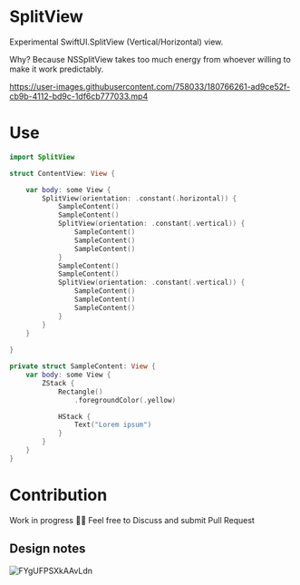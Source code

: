 # SplitView

Experimental SwiftUI.SplitView (Vertical/Horizontal) view.

Why? Because NSSplitView takes too much energy from whoever willing to make it work predictably.

https://user-images.githubusercontent.com/758033/180766261-ad9ce52f-cb9b-4112-bd9c-1df6cb777033.mp4

# Use

```swift
import SplitView

struct ContentView: View {

    var body: some View {
        SplitView(orientation: .constant(.horizontal)) {
            SampleContent()
            SampleContent()
            SplitView(orientation: .constant(.vertical)) {
                SampleContent()
                SampleContent()
                SampleContent()
            }
            SampleContent()
            SampleContent()
            SplitView(orientation: .constant(.vertical)) {
                SampleContent()
                SampleContent()
                SampleContent()
            }
        }
    }
    
}

private struct SampleContent: View {
    var body: some View {
        ZStack {
            Rectangle()
                .foregroundColor(.yellow)

            HStack {
                Text("Lorem ipsum")
            }
        }
    }
}
```

# Contribution

Work in progress 👷‍♂️
Feel free to Discuss and submit Pull Request

## Design notes

![FYgUFPSXkAAvLdn](https://user-images.githubusercontent.com/758033/180767478-f2522595-31ff-4790-a5ff-e37ec14c8eb0.jpg)


